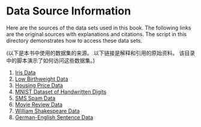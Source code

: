 # Data Source Information

Here are the sources of the data sets used in this book.  The following links are the original sources with explanations and citations.  The script in this directory demonstrates how to access these data sets.

(以下是本书中使用的数据集的来源。 以下链接是解释和引用的原始资料。 该目录中的脚本演示了如何访问这些数据集。)

 1. [Iris Data](http://scikit-learn.org/stable/auto_examples/datasets/plot_iris_dataset.html)
 2. [Low Birthweight Data](https://github.com/nfmcclure/tensorflow_cookbook/raw/master/01_Introduction/07_Working_with_Data_Sources/birthweight_data/birthweight.dat)
 3. [Housing Price Data](https://archive.ics.uci.edu/ml/datasets/Housing)
 4. [MNIST Dataset of Handwritten Digits](http://yann.lecun.com/exdb/mnist/)
 5. [SMS Spam Data](https://archive.ics.uci.edu/ml/datasets/SMS+Spam+Collection)
 6. [Movie Review Data](http://www.cs.cornell.edu/people/pabo/movie-review-data/)
 7. [William Shakespeare Data](http://www.gutenberg.org/ebooks/100)
 8. [German-English Sentence Data](http://www.manythings.org/anki/)